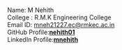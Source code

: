 Name: M Nehith<br/>
College : R.M.K Engineering College<br/>
Email ID: mneh21227.ec@rmkec.ac.in<br/>
GitHub Profile:__[nehith01](https://github.com/nehith01)__<br/>
LinkedIn Profile:__[mnehith](https://www.linkedin.com/in/mnehith/)__<br/>
